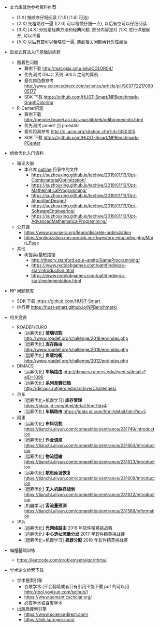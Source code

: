 - 本仓库其他参考资料推荐
  - [1.X] 按顺序仔细阅读 ([1.5] [1.6] 可选)
  - [2.X] 先粗略过一遍 ([2.0] 可以稍微仔细一点), 以后有空可以仔细阅读
  - [3.X] [4.X] 分别是经典方法和经典问题, 部分内容是对 [1.X] 进行详细展开, 可以不看
  - [5.X] 以后有空可以粗略过一遍, 遇到相关问题再针对性阅读

- 启发式算法入门基础训练题
  - 图着色问题
    - 算例下载 http://mat.gsia.cmu.edu/COLOR04/
    - 优先测试 DSJC 系列 500.5 之前的算例
    - 最优颜色数参考 http://www.sciencedirect.com/science/article/pii/S0377221709005177
    - SDK 下载 https://github.com/HUST-Smart/NPBenchmark-GraphColoring
  - P-Center问题
    - 算例下载 http://people.brunel.ac.uk/~mastjjb/jeb/orlib/pmedinfo.html
    - 优先测试 pmed1 到 pmed40
    - 最优距离参考 http://dl.acm.org/citation.cfm?id=1450305
    - SDK 下载 https://github.com/HUST-Smart/NPBenchmark-PCenter

- 组合优化入门资料
  - 知识大纲
    - 本仓库 [outline](https://github.com/HUST-Smart/Training/tree/master/outline) 目录中的文件
      - https://suzhouxing.github.io/techive/2019/01/13/Opt-CombinatorialOptimization/
      - https://suzhouxing.github.io/techive/2019/01/13/Opt-MathematicalProgramming/
      - https://suzhouxing.github.io/techive/2019/01/13/Opt-AlgorithmDesign/
      - https://suzhouxing.github.io/techive/2019/01/13/Opt-SoftwareEngineering/
      - https://suzhouxing.github.io/techive/2019/01/13/Opt-AdvancedMathematicalProgramming/
  - 公开课
    - https://www.coursera.org/learn/discrete-optimization
    - https://optimization.mccormick.northwestern.edu/index.php/Main_Page
  - 其他
    - 树搜索/最短路径
      - http://theory.stanford.edu/~amitp/GameProgramming/
      - https://www.redblobgames.com/pathfinding/a-star/introduction.html
      - https://www.redblobgames.com/pathfinding/a-star/implementation.html

- NP 问题题库
  - SDK 下载 https://github.com/HUST-Smart
  - 排行榜 https://hust-smart.github.io/NPBenchmark/

- 相关竞赛
  - ROADEF/EURO
    - [运筹优化] **玻璃切割** http://www.roadef.org/challenge/2018/en/index.php
    - [运筹优化] **库存路由** http://www.roadef.org/challenge/2016/en/index.php
    - [运筹优化] **负载均衡** http://www.roadef.org/challenge/2012/en/index.php
  - DIMACS
    - [运筹优化] **车辆路由** http://dimacs.rutgers.edu/events/details?eID=1090
    - [运筹优化] **系列竞赛归档** http://dimacs.rutgers.edu/archive/Challenges/
  - 京东
    - [运筹优化+机器学习] **库存管理** https://jdata.jd.com/html/detail.html?id=4
    - [运筹优化] **车辆路由** https://jdata.jd.com/html/detail.html?id=5
  - 阿里
    - [运筹优化] **布料切割** https://tianchi.aliyun.com/competition/entrance/231749/introduction
    - [运筹优化] **作业调度** https://tianchi.aliyun.com/competition/entrance/231663/introduction
    - [运筹优化] **物流运输** https://tianchi.aliyun.com/competition/entrance/231623/introduction
    - [运筹优化] **航班延误恢复** https://tianchi.aliyun.com/competition/entrance/231609/introduction
    - [运筹优化] **无人机路径规划** https://tianchi.aliyun.com/competition/entrance/231622/introduction
    - [机器学习] **客流量预测** https://tianchi.aliyun.com/competition/entrance/231588/information
  - 华为
    - [运筹优化] **光网络路由** 2016 年软件精英挑战赛
    - [运筹优化] **中心选址流量分发** 2017 年软件精英挑战赛
    - [运筹优化+机器学习] **机器分配** 2018 年软件精英挑战赛

- 编程基础训练
  - https://leetcode.com/problemset/algorithms/

- 学术论文检索下载
  - 学术搜索引擎
    - 谷歌学术 (不会翻墙或者只有引用不能下载 pdf 的可以用 http://tool.yovisun.com/scihub/)
    - https://www.semanticscholar.org/
    - 必应学术或百度学术
  - 出版商搜索引擎
    - https://www.sciencedirect.com/
    - https://link.springer.com/
